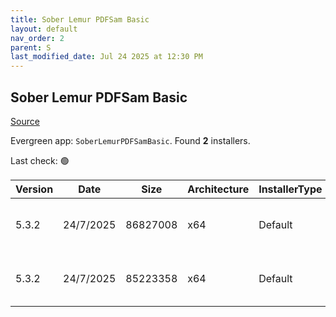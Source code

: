 ```yaml
---
title: Sober Lemur PDFSam Basic
layout: default
nav_order: 2
parent: S
last_modified_date: Jul 24 2025 at 12:30 PM
---
```


## Sober Lemur PDFSam Basic

[Source](https://pdfsam.org/pdfsam-basic/)

Evergreen app: `SoberLemurPDFSamBasic`. Found **2** installers.

Last check: 🟢

| Version | Date      | Size     | Architecture | InstallerType | Type | URI                                                                                                                                                                                              |
| ------- | --------- | -------- | ------------ | ------------- | ---- | ------------------------------------------------------------------------------------------------------------------------------------------------------------------------------------------------ |
| 5.3.2   | 24/7/2025 | 86827008 | x64          | Default       | msi  | [https://github.com/torakiki/pdfsam/releases/download/v5.3.2/pdfsam-basic-5.3.2-windows-x64.msi](https://github.com/torakiki/pdfsam/releases/download/v5.3.2/pdfsam-basic-5.3.2-windows-x64.msi) |
| 5.3.2   | 24/7/2025 | 85223358 | x64          | Default       | zip  | [https://github.com/torakiki/pdfsam/releases/download/v5.3.2/pdfsam-basic-5.3.2-windows-x64.zip](https://github.com/torakiki/pdfsam/releases/download/v5.3.2/pdfsam-basic-5.3.2-windows-x64.zip) |
